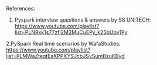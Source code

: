 References:
1. Pyspark interview questions & answers by SS UNITECH:
https://www.youtube.com/playlist?list=PLNRxk1s77zfj2M2MuCuEPy_k25bUbv1Py

2.PySpark Real time scenarios by WafaStudies:
https://www.youtube.com/playlist?list=PLMWaZteqtEaKPPXYSJcbJSvSumBzuKByd
